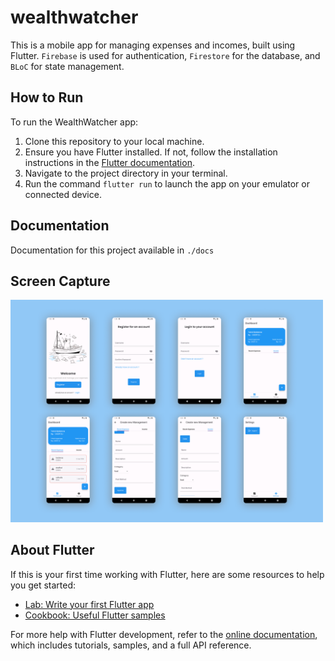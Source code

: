 # wealthwatcher

This is a mobile app for managing expenses and incomes, built using Flutter. `Firebase` is used for authentication, `Firestore` for the database, and `BLoC` for state management.

## How to Run

To run the WealthWatcher app:

1. Clone this repository to your local machine.
2. Ensure you have Flutter installed. If not, follow the installation instructions in the [Flutter documentation](https://flutter.dev/docs/get-started/install).
3. Navigate to the project directory in your terminal.
4. Run the command `flutter run` to launch the app on your emulator or connected device.

## Documentation
Documentation for this project available in `./docs`

## Screen Capture
<img src="./docs/images/ui.png" width="500" >

## About Flutter

If this is your first time working with Flutter, here are some resources to help you get started:

- [Lab: Write your first Flutter app](https://flutter.dev/docs/get-started/codelab)
- [Cookbook: Useful Flutter samples](https://flutter.dev/docs/cookbook)

For more help with Flutter development, refer to the [online documentation](https://flutter.dev/docs/), which includes tutorials, samples, and a full API reference.
